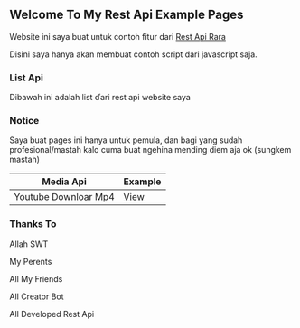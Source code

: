## Welcome To My Rest Api Example Pages

Website ini saya buat untuk contoh fitur dari [Rest Api Rara](https://ramra.herokuapp.com)

Disini saya hanya akan membuat contoh script dari javascript saja.

### List Api

Dibawah ini adalah list ďari rest api website saya

### Notice

Saya buat pages ini hanya untuk pemula, dan bagi yang sudah profesional/mastah kalo cuma buat ngehina mending diem aja ok (sungkem mastah)

Media Api | Example
------------ | -----------
Youtube Downloar Mp4 | [View](https://github.com/api-ramra/api-ramra.github.io/tree/main/media_api)

### Thanks To

Allah SWT

My Perents

All My Friends

All Creator Bot

All Developed Rest Api
